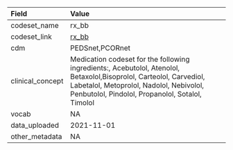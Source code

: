 |Field            |Value                                                                                                                                                                                                              |
|:----------------|:------------------------------------------------------------------------------------------------------------------------------------------------------------------------------------------------------------------|
|codeset_name     |rx_bb                                                                                                                                                                                                              |
|codeset_link     |[rx_bb](https://github.com/PEDSnet/Variable-Dictionary/blob/main/drug/rx_bb.csv)                                                                                                                                   |
|cdm              |PEDSnet,PCORnet                                                                                                                                                                                                    |
|clinical_concept |Medication codeset for the following ingredients:, Acebutolol, Atenolol, Betaxolol,Bisoprolol, Carteolol, Carvediol, Labetalol, Metoprolol, Nadolol, Nebivolol, Penbutolol, Pindolol, Propanolol, Sotalol, Timolol |
|vocab            |NA                                                                                                                                                                                                                 |
|data_uploaded    |2021-11-01                                                                                                                                                                                                         |
|other_metadata   |NA                                                                                                                                                                                                                 |

